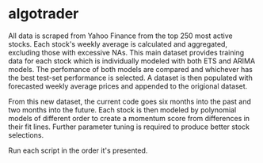 # algotrader



All data is scraped from Yahoo Finance from the top 250 most active stocks. Each stock's weekly average is calculated and aggregated, excluding those with excessive NAs. This main dataset provides training data for each stock which is individually modeled with both ETS and ARIMA models. The perfomance of both models are compared and whichever has the best test-set performance is selected. A dataset is then populated with forecasted weekly average prices and appended to the origional dataset. 

From this new dataset, the current code goes six months into the past and two months into the future. Each stock is then modeled by polynomial models of different order to create a momentum score from differences in their fit lines. Further parameter tuning is required to produce better stock selections. 

Run each script in the order it's presented. 
